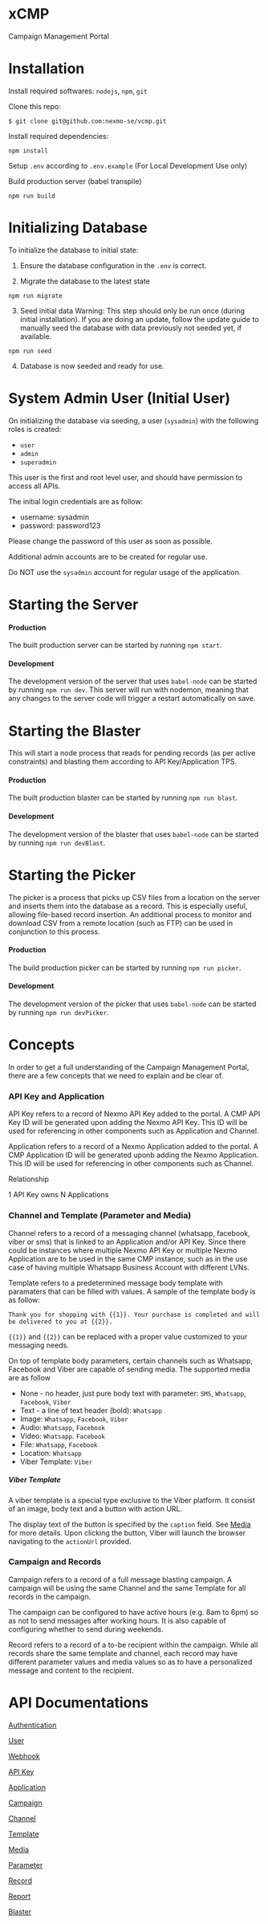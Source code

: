# xCMP
Campaign Management Portal

# Installation
Install required softwares: `nodejs`, `npm`, `git`

Clone this repo:
```
$ git clone git@github.com:nexmo-se/vcmp.git
```
Install required dependencies: 
```
npm install
```

Setup `.env` according to `.env.example` (For Local Development Use only)

Build production server (babel transpile)
```
npm run build
```

# Initializing Database
To initialize the database to initial state:

1. Ensure the database configuration in the `.env` is correct.

2. Migrate the database to the latest state
```
npm run migrate
```

3. Seed initial data
Warning: This step should only be run once (during initial installation). If you are doing an update, follow the update guide to manually seed the database with data previously not seeded yet, if available.
```
npm run seed
```

4. Database is now seeded and ready for use.

# System Admin User (Initial User)
On initializing the database via seeding, a user (`sysadmin`) with the following roles is created:

- `user`
- `admin`
- `superadmin`

This user is the first and root level user, and should have permission to access all APIs. 

The initial login credentials are as follow:

- username: sysadmin
- password: password123

Please change the password of this user as soon as possible.

Additional admin accounts are to be created for regular use. 

Do NOT use the `sysadmin` account for regular usage of the application.

# Starting the Server
#### Production
The built production server can be started by running `npm start`.

#### Development
The development version of the server that uses `babel-node` can be started by running `npm run dev`.
This server will run with nodemon, meaning that any changes to the server code will trigger a restart automatically on save.

# Starting the Blaster
This will start a node process that reads for pending records (as per active constraints) and blasting them according to API Key/Application TPS.

#### Production
The built production blaster can be started by running `npm run blast`. 

#### Development 
The development version of the blaster that uses `babel-node` can be started by running `npm run devBlast`.


# Starting the Picker
The picker is a process that picks up CSV files from a location on the server and inserts them into the database as a record. This is especially useful, allowing file-based record insertion. An additional process to monitor and download CSV from a remote location (such as FTP) can be used in conjunction to this process.

#### Production
The build production picker can be started by running `npm run picker`.

#### Development
The development version of the picker that uses `babel-node` can be started by running `npm run devPicker`.

# Concepts
In order to get a full understanding of the Campaign Management Portal, there are a few concepts that we need to explain and be clear of.

### API Key and Application
API Key refers to a record of Nexmo API Key added to the portal. A CMP API Key ID will be generated upon adding the Nexmo API Key. This ID will be used for referencing in other components such as Application and Channel.

Application refers to a record of a Nexmo Application added to the portal. A CMP Application ID will be generated uponb adding the Nexmo Application. This ID will be used for referencing in other components such as Channel.

Relationship

1 API Key owns N Applications

### Channel and Template (Parameter and Media)
Channel refers to a record of a messaging channel (whatsapp, facebook, viber or sms) that is linked to an Application and/or API Key. Since there could be instances where multiple Nexmo API Key or multiple Nexmo Application are to be used in the same CMP instance, such as in the use case of having multiple Whatsapp Business Account with different LVNs.

Template refers to a predetermined message body template with paramaters that can be filled with values. A sample of the template body is as follow:

```
Thank you for shopping with {{1}}. Your purchase is completed and will be delivered to you at {{2}}.
```

`{{1}}` and `{{2}}` can be replaced with a proper value customized to your messaging needs.

On top of template body parameters, certain channels such as Whatsapp, Facebook and Viber are capable of sending media. The supported media are as follow

- None - no header, just pure body text with parameter: `SMS`, `Whatsapp`, `Facebook`, `Viber`
- Text - a line of text header (bold): `Whatsapp`
- Image: `Whatsapp`, `Facebook`, `Viber`
- Audio: `Whatsapp`, `Facebook`
- Video: `Whatsapp`. `Facebook`
- File: `Whatsapp`, `Facebook`
- Location: `Whatsapp`
- Viber Template: `Viber`

##### Viber Template
A viber template is a special type exclusive to the Viber platform. It consist of an image, body text and a button with action URL.

The display text of the button is specified by the `caption` field. See [Media](src/router/cmpmedia) for more details. Upon clicking the button, Viber will launch the browser navigating to the `actionUrl` provided.

### Campaign and Records
Campaign refers to a record of a full message blasting campaign. A campaign will be using the same Channel and the same Template for all records in the campaign.

The campaign can be configured to have active hours (e.g. 8am to 6pm) so as not to send messages after working hours. It is also capable of configuring whether to send during weekends.

Record refers to a record of a to-be recipient within the campaign. While all records share the same template and channel, each record may have different parameter values and media values so as to have a personalized message and content to the recipient.

# API Documentations
[Authentication](src/router/auth)

[User](src/router/user)

[Webhook](src/router/webhook)

[API Key](src/router/cmpapikey)

[Application](src/router/cmpapplication)

[Campaign](src/router/cmpcampaign)

[Channel](src/router/cmpchannel)

[Template](src/router/cmptemplate)

[Media](src/router/cmpmedia)

[Parameter](src/router/cmpparameter)

[Record](src/router/cmprecord)

[Report](src/router/cmpreport)

[Blaster](src/router/blaster)
